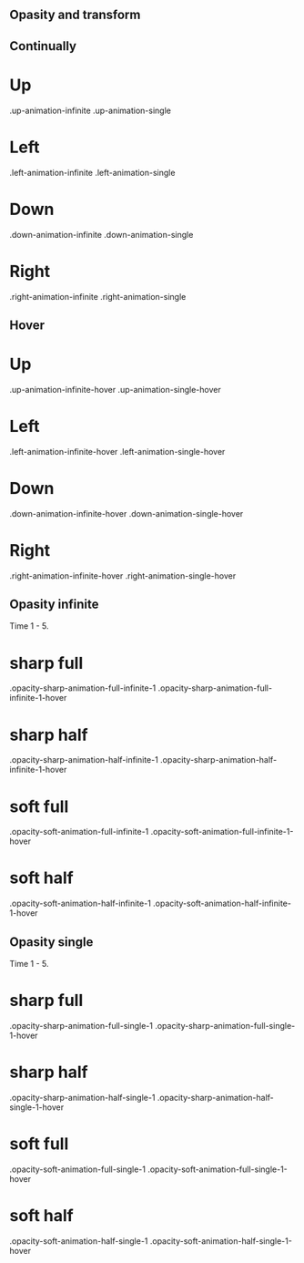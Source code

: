 ## Opasity and transform

## Continually

# Up

.up-animation-infinite
.up-animation-single

# Left

.left-animation-infinite
.left-animation-single

# Down

.down-animation-infinite
.down-animation-single

# Right

.right-animation-infinite
.right-animation-single

## Hover

# Up

.up-animation-infinite-hover
.up-animation-single-hover

# Left

.left-animation-infinite-hover
.left-animation-single-hover

# Down

.down-animation-infinite-hover
.down-animation-single-hover

# Right

.right-animation-infinite-hover
.right-animation-single-hover

## Opasity infinite

Time 1 - 5.

# sharp full

.opacity-sharp-animation-full-infinite-1
.opacity-sharp-animation-full-infinite-1-hover

# sharp half

.opacity-sharp-animation-half-infinite-1
.opacity-sharp-animation-half-infinite-1-hover

# soft full

.opacity-soft-animation-full-infinite-1
.opacity-soft-animation-full-infinite-1-hover

# soft half

.opacity-soft-animation-half-infinite-1
.opacity-soft-animation-half-infinite-1-hover

## Opasity single

Time 1 - 5.

# sharp full

.opacity-sharp-animation-full-single-1
.opacity-sharp-animation-full-single-1-hover

# sharp half

.opacity-sharp-animation-half-single-1
.opacity-sharp-animation-half-single-1-hover

# soft full

.opacity-soft-animation-full-single-1
.opacity-soft-animation-full-single-1-hover

# soft half

.opacity-soft-animation-half-single-1
.opacity-soft-animation-half-single-1-hover
